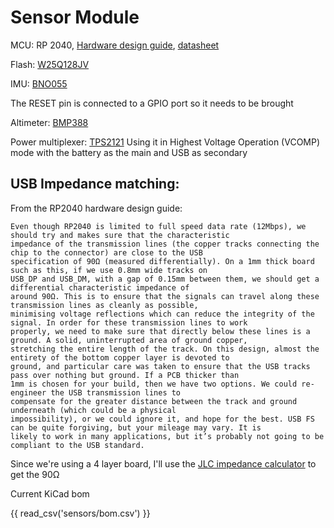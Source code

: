 # Sensor Module

MCU: RP 2040, [Hardware design guide](https://datasheets.raspberrypi.com/rp2040/hardware-design-with-rp2040.pdf), [datasheet](https://datasheets.raspberrypi.com/rp2040/rp2040-datasheet.pdf)

Flash: [W25Q128JV](https://datasheet.ciiva.com/pdfs/VipMasterIC/IC/WBND/WBND-S-A0008390754/WBND-S-A0008390754-1.pdf?src-supplier=IHS+Markit)

IMU: [BNO055](https://www.bosch-sensortec.com/products/smart-sensor-systems/bno055/)

The RESET pin is connected to a GPIO port so it needs to be brought 

Altimeter: [BMP388](https://www.bosch-sensortec.com/products/environmental-sensors/pressure-sensors/bmp388/)

Power multiplexer: [TPS2121](https://www.ti.com/lit/ds/symlink/tps2121.pdf?ts=1733915332904&ref_url=https%253A%252F%252Fwww.ti.com%252Fproduct%252FTPS2121#SLVSEA31194)
Using it in Highest Voltage Operation (VCOMP) mode with the battery as the main and USB as secondary  

## USB Impedance matching:

From the RP2040 hardware design guide:
```
Even though RP2040 is limited to full speed data rate (12Mbps), we should try and makes sure that the characteristic
impedance of the transmission lines (the copper tracks connecting the chip to the connector) are close to the USB
specification of 90Ω (measured differentially). On a 1mm thick board such as this, if we use 0.8mm wide tracks on
USB_DP and USB_DM, with a gap of 0.15mm between them, we should get a differential characteristic impedance of
around 90Ω. This is to ensure that the signals can travel along these transmission lines as cleanly as possible,
minimising voltage reflections which can reduce the integrity of the signal. In order for these transmission lines to work
properly, we need to make sure that directly below these lines is a ground. A solid, uninterrupted area of ground copper,
stretching the entire length of the track. On this design, almost the entirety of the bottom copper layer is devoted to
ground, and particular care was taken to ensure that the USB tracks pass over nothing but ground. If a PCB thicker than
1mm is chosen for your build, then we have two options. We could re-engineer the USB transmission lines to
compensate for the greater distance between the track and ground underneath (which could be a physical
impossibility), or we could ignore it, and hope for the best. USB FS can be quite forgiving, but your mileage may vary. It is
likely to work in many applications, but it’s probably not going to be compliant to the USB standard.
```

Since we're using a 4 layer board, I'll use the [JLC impedance calculator](https://jlcpcb.com/pcb-impedance-calculator) to get the 90Ω


Current KiCad bom

{{ read_csv('sensors/bom.csv') }}